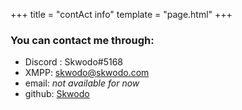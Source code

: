 +++
title = "contAct info"
template = "page.html"
+++
<div id="box">

### You can contact me through:

* Discord : Skwodo#5168
* XMPP: [skwodo@skwodo.com](xmpp:skwodo@skwodo.com)
* email: *not available for now*
* github: [Skwodo](https://github.com/skwodo)

</div>
